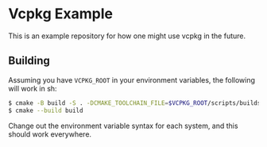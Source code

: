 # Vcpkg Example

This is an example repository for how one might use vcpkg in the future.

## Building

Assuming you have `VCPKG_ROOT` in your environment variables, the following
will work in sh:

```sh
$ cmake -B build -S . -DCMAKE_TOOLCHAIN_FILE=$VCPKG_ROOT/scripts/buildsystems/vcpkg.cmake
$ cmake --build build
```

Change out the environment variable syntax for each system, and this
should work everywhere.
